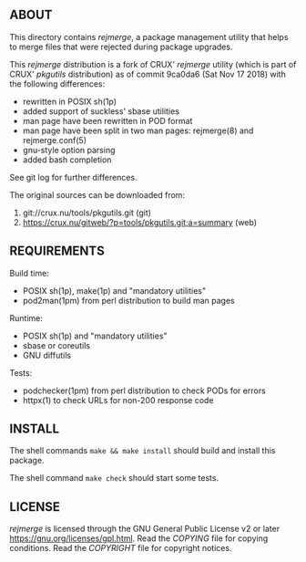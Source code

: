 ABOUT
-----
This directory contains *rejmerge*, a package management utility
that helps to merge files that were rejected during package upgrades.

This *rejmerge* distribution is a fork of CRUX' *rejmerge* utility
(which is part of CRUX' *pkgutils* distribution) as of commit 9ca0da6
(Sat Nov 17 2018) with the following differences:
  * rewritten in POSIX sh(1p)
  * added support of suckless' sbase utilities
  * man page have been rewritten in POD format
  * man page have been split in two man pages:
    rejmerge(8) and rejmerge.conf(5)
  * gnu-style option parsing
  * added bash completion

See git log for further differences.

The original sources can be downloaded from:
  1. git://crux.nu/tools/pkgutils.git                         (git)
  2. https://crux.nu/gitweb/?p=tools/pkgutils.git;a=summary   (web)

REQUIREMENTS
------------
Build time:
  * POSIX sh(1p), make(1p) and "mandatory utilities"
  * pod2man(1pm) from perl distribution to build man pages

Runtime:
  * POSIX sh(1p) and "mandatory utilities"
  * sbase or coreutils
  * GNU diffutils

Tests:
  * podchecker(1pm) from perl distribution to check PODs for errors
  * httpx(1) to check URLs for non-200 response code

INSTALL
-------
The shell commands `make && make install` should build and install
this package.

The shell command `make check` should start some tests.

LICENSE
-------
*rejmerge* is licensed through the GNU General Public License v2 or
later <https://gnu.org/licenses/gpl.html>.
Read the *COPYING* file for copying conditions.
Read the *COPYRIGHT* file for copyright notices.


<!-- vim:sw=2:ts=2:sts=2:et:cc=72:tw=70
End of file. -->
